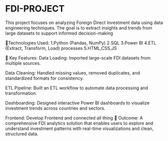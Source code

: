 # FDI-PROJECT
This project focuses on analyzing Foreign Direct Investment data using data engineering techniques. The goal is to extract insights and trends from large datasets to support informed decision-making

🔧Technologies Used:
1.Python (Pandas, NumPy)
2.SQL
3.Power BI
4.ETL (Extract, Transform, Load) processes
5.HTML,CSS,JS

📌 Key Features:
Data Loading: Imported large-scale FDI datasets from multiple sources.

Data Cleaning: Handled missing values, removed duplicates, and standardized formats for consistency.

ETL Pipeline: Built an ETL workflow to automate data processing and transformation.

Dashboarding: Designed interactive Power BI dashboards to visualize investment trends across countries and sectors.

Frontend: Develop Frontend and connected all thing
🎯 Outcome:
A comprehensive FDI analytics solution that enables users to explore and understand investment patterns with real-time visualizations and clean, structured data.
